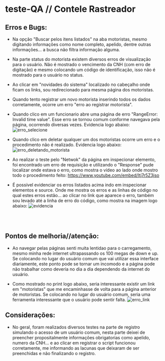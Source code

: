 # teste-QA // Contele Rastreador

## Erros e Bugs:

* Na opção "Buscar pelos itens listados" na aba motoristas, mesmo digitando informações como nome completo, apelido, dentre outras informações... a busca não filtra informação alguma.
* Na parte status do motorista existem diversos erros de visualização para o usuário. Não é mostrado o vencimento da CNH (com erro de digitação) e mesmo colocando um código de identificação, isso não é mostrado para o usuário no status.
* Ao clicar em "novidades do sistema" localizado no cabeçalho onde ficam os links, sou redirecionado para mesma página dos motoristas.
* Quando tento registrar um novo motorista inserindo todos os dados corretamente, ocorre um erro "erro ao registrar motorista".
* Quando clico em um funcionario abre uma página de erro "RangeError: Invalid time value". Esse erro se tornou comum conforme navegava pela página, ocorrendo diversas vezes. Evidencia logo abaixo:
 ![erro_selecione](https://user-images.githubusercontent.com/80724237/133548128-cd49c86e-6498-4764-801a-e9ea1e617d63.png)

* Quando clico em deletar qualquer um dos motoristas ocorre um erro e o procedimento não é realizado. Evidencia logo abaixo:
 ![erro_deletando_motorista](https://user-images.githubusercontent.com/80724237/133548042-423c0ae5-68ed-4cde-8c92-6255fd3b347a.png)



* Ao realizar o teste pelo "Netwok" da página em inspecionar elemento, foi encontrado um erro de requisição e utilizando o "Response" pude localizar onde estava o erro, como mostra o vídeo ao lado onde mostro todo o procedimento feito:
https://www.youtube.com/embed/ltj7r5Z3jso
* É possível evidenciar os erros listados acima indo em inspecionar elementos e source. Onde me mostra os erros e as linhas de código no qual estes erros estão... ao clicar no link que aparece o erro, também sou levado até a linha de erro do código, como mostra na imagem logo abaixo:
 ![evidencia](https://user-images.githubusercontent.com/80724237/133550743-2fcd9f6b-107a-4ad4-b71e-954c16b7540c.png)
 <br />
 <br />
 
 ## Pontos de melhoria//atenção:
 * Ao navegar pelas páginas senti muita lentidao para o carregamento, mesmo minha rede internet ultrapassando os 100 megas de down e up. Se colocando no lugar do usuário comum que vai utilizar essa interface diariamente, este ponto pode se tornar um incomodo e a página pode não trabalhar como deveria no dia a dia dependendo da internet do usuário.

 * Como mostrado no print logo abaixo, seria interessante existir um link em "motoristas" que me encaminhasse de volta para a página anterior de motoristas. Se colocando no lugar do usuário comum, seria uma ferramenta interessante que o usuário pode sentir falta.
 ![erro_link](https://user-images.githubusercontent.com/80724237/133551848-ae4ffb70-76dc-4a59-b6ba-f084026de66c.png)
 
 ## Considerações:
 * No geral, foram realizados diversos testes na parte de registro simulando o acesso de um usuário comum, nesta parte deixei de preencher propositalmente informações obrigatorias como apelido, numero da CNH... e ao clicar em registrar o script funcionou corretamente, me informando as lacunas que deixaram de ser preenchidas e não finalizando o registro.







